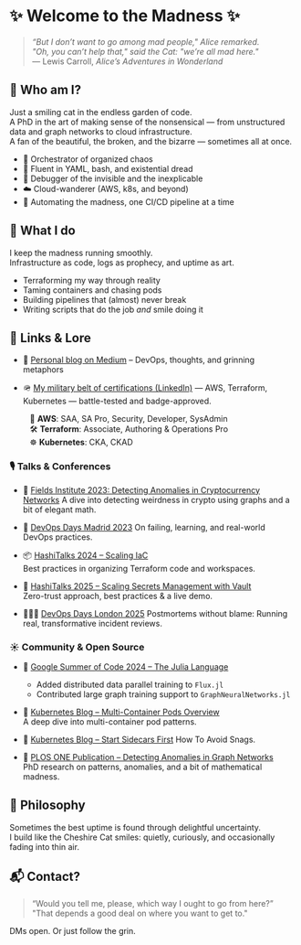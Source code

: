 # ✨ Welcome to the Madness ✨

> *“But I don’t want to go among mad people," Alice remarked.*  
> *"Oh, you can’t help that," said the Cat: "we’re all mad here."*  
> — Lewis Carroll, *Alice’s Adventures in Wonderland*

## 🐾 Who am I?

Just a smiling cat in the endless garden of code.  
A PhD in the art of making sense of the nonsensical — from unstructured data and graph networks to cloud infrastructure.  
A fan of the beautiful, the broken, and the bizarre — sometimes all at once.

- 🧩 Orchestrator of organized chaos  
- 🐧 Fluent in YAML, bash, and existential dread  
- 🐛 Debugger of the invisible and the inexplicable  
- ☁️ Cloud-wanderer (AWS, k8s, and beyond)  
- 🔄 Automating the madness, one CI/CD pipeline at a time  

## 🧠 What I do

I keep the madness running smoothly.  
Infrastructure as code, logs as prophecy, and uptime as art.

- Terraforming my way through reality  
- Taming containers and chasing pods  
- Building pipelines that (almost) never break  
- Writing scripts that do the job *and* smile doing it  

## 🔗 Links & Lore

- 📝 [Personal blog on Medium](https://medium.com/@agata.skorupka) – DevOps, thoughts, and grinning metaphors  
- 🪖 [My military belt of certifications (LinkedIn)](https://www.linkedin.com/in/agataskorupka/details/certifications/) — AWS, Terraform, Kubernetes — battle-tested and badge-approved.
  
  &nbsp;&nbsp;&nbsp;🏹 **AWS**: SAA, SA Pro, Security, Developer, SysAdmin  
  &nbsp;&nbsp;&nbsp;🛠 **Terraform**: Associate, Authoring & Operations Pro  
  &nbsp;&nbsp;&nbsp;☸️ **Kubernetes**: CKA, CKAD

### 🎙️ Talks & Conferences

- 🧠 [Fields Institute 2023: Detecting Anomalies in Cryptocurrency Networks](http://www.fields.utoronto.ca/talks/Detection-anomalies-digital-markets-using-graph-data-example-cryptocurrency-markets-and )
  A dive into detecting weirdness in crypto using graphs and a bit of elegant math.

- 🤯 [DevOps Days Madrid 2023](https://www.youtube.com/watch?v=1OYnSOXveIk)
  On failing, learning, and real-world DevOps practices.
  
- 📦 [HashiTalks 2024 – Scaling IaC](https://www.youtube.com/watch?v=STZh564DPt8)  
  Best practices in organizing Terraform code and workspaces.

- 🔐 [HashiTalks 2025 – Scaling Secrets Management with Vault](https://www.youtube.com/watch?v=k2ViIKiEyaI)  
  Zero-trust approach, best practices & a live demo.

- 💂🏼‍♀️ [DevOps Days London 2025]([https://www.youtube.com/watch?v=1OYnSOXveIk](https://devopsdays.org/events/2025-london/program))
  Postmortems without blame: Running real, transformative incident reviews.

### ☀️ Community & Open Source

- 🧠 [Google Summer of Code 2024 – The Julia Language](https://summerofcode.withgoogle.com/archive/2024/projects/VsKcPlTV)  
  - Added distributed data parallel training to `Flux.jl`  
  - Contributed large graph training support to `GraphNeuralNetworks.jl`

- 🐳 [Kubernetes Blog – Multi-Container Pods Overview](https://kubernetes.io/blog/2025/04/22/multi-container-pods-overview/)  
  A deep dive into multi-container pod patterns.

- 🐳 [Kubernetes Blog – Start Sidecars First](https://kubernetes.io/blog/2025/06/03/start-sidecar-first/)
 How To Avoid Snags.

- 🧬 [PLOS ONE Publication – Detecting Anomalies in Graph Networks](https://journals.plos.org/plosone/article?id=10.1371/journal.pone.0315849)  
  PhD research on patterns, anomalies, and a bit of mathematical madness.

## 💭 Philosophy

Sometimes the best uptime is found through delightful uncertainty.  
I build like the Cheshire Cat smiles: quietly, curiously, and occasionally fading into thin air.

## 📬 Contact?

> “Would you tell me, please, which way I ought to go from here?”  
> "That depends a good deal on where you want to get to."

DMs open. Or just follow the grin.
